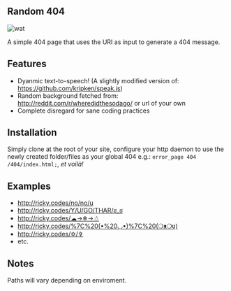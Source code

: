 ## Random 404

![wat](http://ricky.codes/i/deal-with-it.gif?v=lol)

A simple 404 page that uses the URI as input to generate a 404 message.

## Features

* Dyanmic text-to-speech! (A slightly modified version of: https://github.com/kripken/speak.js)
* Random background fetched from: http://reddit.com/r/wheredidthesodago/ or url of your own
* Complete disregard for sane coding practices

## Installation

Simply clone at the root of your site, configure your http daemon to use the newly created folder/files as your global 404 e.g.: `error_page 404 /404/index.html;`, _et voilà!_

## Examples

* http://ricky.codes/no/no/u
* http://ricky.codes/Y/U/GO/THAR/ಠ_ಠ
* http://ricky.codes/☁→❄→☃
* http://ricky.codes/%7C%20(•%20◡•)%7C%20(❍ᴥ❍ʋ)
* http://ricky.codes/✡/✞
* etc.

## Notes

Paths will vary depending on enviroment.
